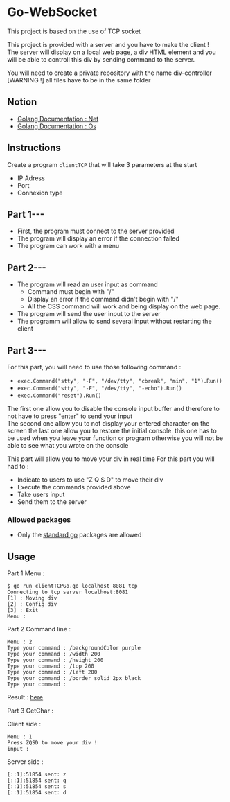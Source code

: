 # Go-WebSocket
This project is based on the use of TCP socket

This project is provided with a server and you have to make the client !  
The server will display on a local web page, a div HTML element and you will be able to controll this div by sending command to the server.

You will need to create a private repository with the name div-controller  
[WARNING !] all files have to be in the same folder

## Notion

* [Golang Documentation : Net](https://pkg.go.dev/net)
* [Golang Documentation : Os](https://pkg.go.dev/os)

## Instructions

Create a program `clientTCP` that will take 3 parameters at the start
* IP Adress
* Port
* Connexion type

## Part 1---
* First, the program must connect to the server provided
* The program will display an error if the connection failed
* The program can work with a menu

## Part 2---
* The program will read an user input as command
  * Command must begin with "/"
  * Display an error if the command didn't begin with "/"
  * All the CSS command will work and being display on the web page.
* The program will send the user input to the server
* The programm will allow to send several input without restarting the client

## Part 3---
For this part, you will need to use those following command :  
* `exec.Command("stty", "-F", "/dev/tty", "cbreak", "min", "1").Run()`
* `exec.Command("stty", "-F", "/dev/tty", "-echo").Run()`
* `exec.Command("reset").Run()`

The first one allow you to disable the console input buffer and therefore to not have to press "enter" to send your input  
The second one allow you to not display your entered character on the screen
the last one allow you to restore the initial console. this one has to be used when you leave your function or program otherwise you will not be able to see what you wrote on the console

This part will allow you to move your div in real time
For this part you will had to :
* Indicate to users to use "Z Q S D" to move their div
* Execute the commands provided above
* Take users input
* Send them to the server

### Allowed packages
* Only the [standard go](https://pkg.go.dev/std) packages are allowed

## Usage
Part 1 Menu :

    $ go run clientTCPGo.go localhost 8081 tcp
    Connecting to tcp server localhost:8081
    [1] : Moving div
    [2] : Config div
    [3] : Exit
    Menu :  

Part 2 Command line : 

    Menu : 2
    Type your command : /backgroundColor purple
    Type your command : /width 200
    Type your command : /height 200
    Type your command : /top 200
    Type your command : /left 200
    Type your command : /border solid 2px black
    Type your command :

Result : [here](https://i.imgur.com/ERBwGDW.png)

Part 3 GetChar : 

Client side :

    Menu : 1
    Press ZQSD to move your div !
    input :

Server side : 

    [::1]:51854 sent: z
    [::1]:51854 sent: q
    [::1]:51854 sent: s
    [::1]:51854 sent: d






    